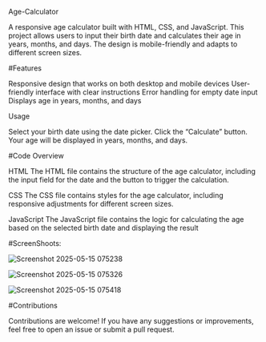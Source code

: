  Age-Calculator

A responsive age calculator built with HTML, CSS, and JavaScript. This project allows users to input their birth date and calculates their age in years, months, and days. The design is mobile-friendly and adapts to different screen sizes.

#Features

Responsive design that works on both desktop and mobile devices
User-friendly interface with clear instructions
Error handling for empty date input
Displays age in years, months, and days

Usage

Select your birth date using the date picker.
Click the “Calculate” button.
Your age will be displayed in years, months, and days.

#Code Overview

HTML The HTML file contains the structure of the age calculator, including the input field for the date and the button to trigger the calculation.

CSS The CSS file contains styles for the age calculator, including responsive adjustments for different screen sizes.

JavaScript The JavaScript file contains the logic for calculating the age based on the selected birth date and displaying the result

#ScreenShoots:

![Screenshot 2025-05-15 075238](https://github.com/user-attachments/assets/950de000-fa86-453f-9fdd-b5f8e2772c11)





![Screenshot 2025-05-15 075326](https://github.com/user-attachments/assets/17dfa026-3648-46f0-9327-a9d62bc0c0bb)






![Screenshot 2025-05-15 075418](https://github.com/user-attachments/assets/faf5ef0b-8ae4-4e26-8bd3-36a6b84572dc)



#Contributions

Contributions are welcome! If you have any suggestions or improvements, feel free to open an issue or submit a pull request.




